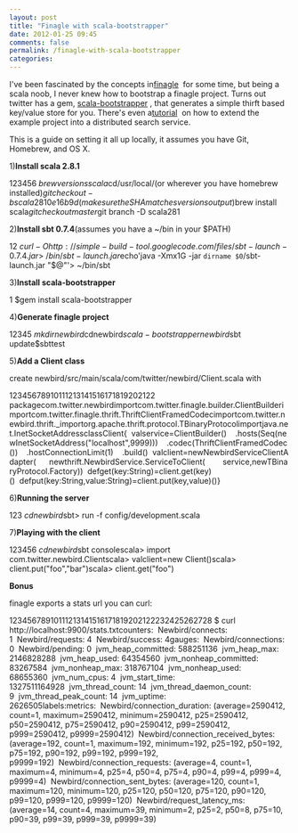 ```yaml
---
layout: post
title: "Finagle with scala-bootstrapper"
date: 2012-01-25 09:45
comments: false
permalink: /finagle-with-scala-bootstrapper
categories:
---
```


 

I've been fascinated by the concepts in[finagle](http://twitter.github.com/finagle/)  for some time, but being a scala noob, I never knew how to bootstrap a finagle project. Turns out twitter has a gem, [scala-bootstrapper](https://github.com/twitter/scala-bootstrapper) , that generates a simple thirft based key/value store for you. There's even a[tutorial](http://twitter.github.com/scala_school/searchbird.html)  on how to extend the example project into a distributed search service.

This is a guide on setting it all up locally, it assumes you have Git, Homebrew, and OS X.

1)**Install scala 2.8.1**


123456
$brew versions scala$cd/usr/local/(or wherever you have homebrew installed)$git checkout -b scala281 0e16b9d(make sure the SHA matches versions output)$brew install scala$git checkout master$git branch -D scala281

2)**Install sbt 0.7.4**(assumes you have a ~/bin in your $PATH)


12
$curl -O http://simple-build-tool.googlecode.com/files/sbt-launch-0.7.4.jar > ~/bin/sbt-launch.jar$echo'java -Xmx1G -jar `dirname $0`/sbt-launch.jar "$@"'> ~/bin/sbt

3)**Install scala-bootstrapper**


1
$gem install scala-bootstrapper

4)**Generate finagle project**


12345
$mkdir newbird$cdnewbird$scala-bootstrapper newbird$sbt update$sbttest

5)**Add a Client class**

create newbird/src/main/scala/com/twitter/newbird/Client.scala with


12345678910111213141516171819202122
packagecom.twitter.newbirdimportcom.twitter.finagle.builder.ClientBuilderimportcom.twitter.finagle.thrift.ThriftClientFramedCodecimportcom.twitter.newbird.thrift._importorg.apache.thrift.protocol.TBinaryProtocolimportjava.net.InetSocketAddressclassClient{  valservice=ClientBuilder()    .hosts(Seq(newInetSocketAddress("localhost",9999)))    .codec(ThriftClientFramedCodec())    .hostConnectionLimit(1)    .build()  valclient=newNewbirdServiceClientAdapter(      newthrift.NewbirdService.ServiceToClient(        service,newTBinaryProtocol.Factory))  defget(key:String)=client.get(key)()  defput(key:String,value:String)=client.put(key,value)()}

6)**Running the server**


123
$cdnewbird$sbt> run -f config/development.scala

7)**Playing with the client**


123456
$cdnewbird$sbt consolescala> import com.twitter.newbird.Clientscala> valclient=new Client()scala> client.put("foo","bar")scala> client.get("foo")

**Bonus**

finagle exports a stats url you can curl:


12345678910111213141516171819202122232425262728
$ curl http://localhost:9900/stats.txtcounters:  Newbird/connects: 1  Newbird/requests: 4  Newbird/success: 4gauges:  Newbird/connections: 0  Newbird/pending: 0  jvm_heap_committed: 588251136  jvm_heap_max: 2146828288  jvm_heap_used: 64354560  jvm_nonheap_committed: 83267584  jvm_nonheap_max: 318767104  jvm_nonheap_used: 68655360  jvm_num_cpus: 4  jvm_start_time: 1327511164928  jvm_thread_count: 14  jvm_thread_daemon_count: 9  jvm_thread_peak_count: 14  jvm_uptime: 2626505labels:metrics:  Newbird/connection_duration: (average=2590412, count=1, maximum=2590412, minimum=2590412, p25=2590412, p50=2590412, p75=2590412, p90=2590412, p99=2590412, p999=2590412, p9999=2590412)  Newbird/connection_received_bytes: (average=192, count=1, maximum=192, minimum=192, p25=192, p50=192, p75=192, p90=192, p99=192, p999=192, p9999=192)  Newbird/connection_requests: (average=4, count=1, maximum=4, minimum=4, p25=4, p50=4, p75=4, p90=4, p99=4, p999=4, p9999=4)  Newbird/connection_sent_bytes: (average=120, count=1, maximum=120, minimum=120, p25=120, p50=120, p75=120, p90=120, p99=120, p999=120, p9999=120)  Newbird/request_latency_ms: (average=14, count=4, maximum=39, minimum=2, p25=2, p50=8, p75=10, p90=39, p99=39, p999=39, p9999=39)

 

 